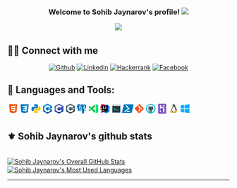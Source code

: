 <!-- MORE https://github.com/alexandresanlim/Badges4-README.md-Profile -->


<h3 align="center">
    Welcome to Sohib Jaynarov's profile!
    <img src="https://media.giphy.com/media/hvRJCLFzcasrR4ia7z/giphy.gif" width="28">
</h3>

<!--ANIMATED WELCOME TEXT -->
<p align="center">
    <a href="https://github.com/sohibjaynarov/readme-typing-svg">
        <img
                src="https://readme-typing-svg.herokuapp.com/?lines=DotNet%20Engineer%20Developer;More%20than%20a%20year%20of%20experience;Always%20learning%20new%20things;%20A%20Self-confidence%20and%20self-motivated&center=true&width=380&height=45"></a>
</p>


## 🙋‍♂️ Connect with me

<!-- Badges template - https://github.com/sohibjaynarov -->
<p align="center">
    <a href="https://github.com/">
        <img alt="Github"
             src="https://img.shields.io/badge/GitHub-100000?style=for-the-badge&logo=github&logoColor=white"></a>
    <a href="https://www.linkedin.com/in/sohibjaynarov/">
        <img alt="Linkedin"
             src="https://img.shields.io/badge/LinkedIn-0077B5?style=for-the-badge&logo=linkedin&logoColor=white"></a>
     <a href="https://www.hackerrank.com/sohibjaynarov">
        <img alt="Hackerrank"
             src="https://img.shields.io/badge/-Hackerrank-2EC866?style=for-the-badge&logo=HackerRank&logoColor=white"></a>
    <a href="https://www.facebook.com/sohibjaynarov">
        <img alt="Facebook"
             src="https://img.shields.io/badge/Facebook-1877F2?style=for-the-badge&logo=facebook&logoColor=white"></a>
</p>


## 🔨 Languages and Tools:

[<img align="left" alt="HTML" width="26px" src="./techs/html.svg" />][html]
[<img align="left" alt="CSS" width="26px" src="./techs/css.svg" />][css]
[<img align="left" alt="Python" width="26px" src="./techs/python.svg" />][python]
[<img align="left" alt="C++" width="26px" src="./techs/c++.svg" />][cplusplus]
[<img align="left" alt="C" width="26px" src="./techs/c.svg" />][c]
[<img align="left" alt="C" width="26px" src="./techs/csharp.svg" />][csharp]
[<img align="left" alt="PostgreSQL" width="26px" src="./techs/postgres.svg" />][postgresql]
[<img align="left" alt="Visual Studio Code" width="26px" src="./techs/vscode.svg" />][vscode]
[<img align="left" alt="IntelliJ IDEA" width="26px" src="./techs/intellij.svg" />][jetbrains]
[<img align="left" alt="Terminal Console" width="26px" src="./techs/console.svg" />][zsh]
[<img align="left" alt="Powershell" width="26px" src="./techs/powershell.svg" />][powershell]
[<img align="left" alt="Git" width="26px" src="./techs/git.svg" />][git]
[<img align="left" alt="GitHub" width="26px" src="./techs/github.svg" />][github]
[<img align="left" alt="Heroku" width="26px" src="./techs/heroku.svg" />][heroku]
[<img align="left" alt="Linux" width="26px" src="./techs/linux.svg" />][linux]
[<img align="left" alt="Windows" width="26px" src="./techs/windows 10.svg" />][windows]

<br />
<br />

## ⚜ Sohib Jaynarov's github stats
  
  <br />

  <a href="#">
    <img align="center" alt="Sohib Jaynarov's Overall GitHub Stats" src="https://github-readme-stats.vercel.app/api?username=sohibjaynarov&count_private=true&hide_border=true&show_icons=true&title_color=fff&icon_color=fff&text_color=fff&bg_color=000000" />
  </a>

  <a href="#">
    <img align="center" alt="Sohib Jaynarov's Most Used Languages" src="https://github-readme-stats.vercel.app/api/top-langs/?username=sohibjaynarov&layout=compact&langs_count=10&hide_border=true&show_icons=true&title_color=fff&icon_color=fff&text_color=fff&bg_color=000000" />
  </a>








---

[html]: https://www.w3schools.com/html/default.asp
[css]: https://www.w3schools.com/css/default.asp
[python]: https://www.python.org/
[csharp]: https://docs.microsoft.com/en-us/dotnet/csharp/
[cplusplus]: https://www.cplusplus.com/
[c]: https://www.learn-c.org/
[postgresql]: https://www.postgresql.org/
[vscode]: https://code.visualstudio.com/
[jetbrains]: https://www.jetbrains.com/
[zsh]: https://ohmyz.sh/
[powershell]: https://docs.microsoft.com/en-us/powershell/
[git]: https://git-scm.com/
[github]: https://github.com
[heroku]: https://www.heroku.com/
[linux]: https://www.linux.org/
[windows]: https://www.microsoft.com/en-us/windows

